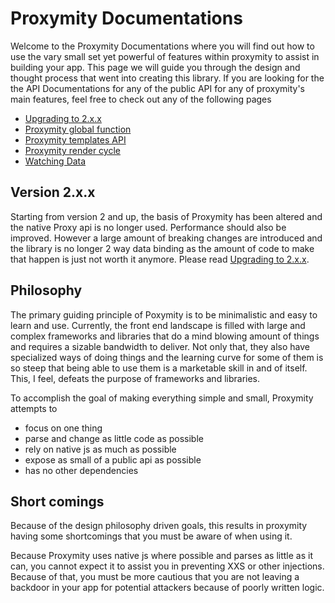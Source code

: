 # Proxymity Documentations
Welcome to the Proxymity Documentations where you will find out how to use the vary small set yet powerful of features within proxymity to assist in building your app. This page we will guide you through the design and thought process that went into creating this library. If you are looking for the the API Documentations for any of the public API for any of proxymity's main features, feel free to check out any of the following pages
- [Upgrading to 2.x.x](upgrade.md)
- [Proxymity global function](proxymity.md)
- [Proxymity templates API](template-api.md)
- [Proxymity render cycle](render-cycle.md)
- [Watching Data](watch.md)

## Version 2.x.x
Starting from version 2 and up, the basis of Proxymity has been altered and the native Proxy api is no longer used. Performance should also be improved. However a large amount of breaking changes are introduced and the library is no longer 2 way data binding as the amount of code to make that happen is just not worth it anymore. Please read [Upgrading to 2.x.x](upgrade.md).

## Philosophy
The primary guiding principle of Poxymity is to be minimalistic and easy to learn and use. Currently, the front end landscape is filled with large and complex frameworks and libraries that do a mind blowing amount of things and requires a sizable bandwidth to deliver. Not only that, they also have specialized ways of doing things and the learning curve for some of them is so steep that being able to use them is a marketable skill in and of itself. This, I feel, defeats the purpose of frameworks and libraries.

To accomplish the goal of making everything simple and small, Proxymity attempts to
- focus on one thing
- parse and change as little code as possible
- rely on native js as much as possible
- expose as small of a public api as possible
- has no other dependencies

## Short comings
Because of the design philosophy driven goals, this results in proxymity having some shortcomings that you must be aware of when using it.

Because Proxymity uses native js where possible and parses as little as it can, you cannot expect it to assist you in preventing XXS or other injections. Because of that, you must be more cautious that you are not leaving a backdoor in your app for potential attackers because of poorly written logic.
